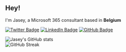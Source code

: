 ## Hey!

I'm Jasey, a Microsoft 365 consultant based in **Belgium**

[![Twitter Badge](https://img.shields.io/badge/-Twitter-1ca0f1?style=flat-square&labelColor=1ca0f1&logo=twitter&logoColor=white&link=https://twitter.com/jwaegebaert)](https://twitter.com/jwaegebaert)
[![LinkedIn Badge](https://img.shields.io/badge/-LinkedIn-0A66C2?style=flat-square&labelColor=0A66C2&logo=linkedin&logoColor=white&link=https://twitter.com/jwaegebaert)](https://twitter.com/jwaegebaert)
[![GitHub Badge](https://img.shields.io/badge/-GitHub-181717?style=flat-square&labelColor=181717&logo=github&logoColor=white&link=https://github.com/Jwaegebaert)](https://github.com/Jwaegebaert)

![Jasey's GitHub stats](https://github-readme-stats.vercel.app/api?username=jwaegebaert&show_icons=true&theme=react&hide_border=true)\
![GitHub Streak](https://github-readme-streak-stats.herokuapp.com?user=jwaegebaert&theme=react&hide_border=true)
